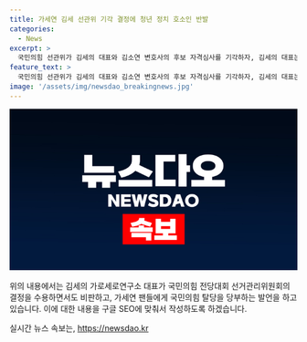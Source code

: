 ```yaml
---
title: 가세연 김세 선관위 기각 결정에 청년 정치 호소인 반발
categories:
  - News
excerpt: >
  국민의힘 선관위가 김세의 대표와 김소연 변호사의 후보 자격심사를 기각하자, 김세의 대표는 수용하면서도 적극적인 반발을 표명했다. 그는 가세연 팬들에게 국민의힘을 탈당하지 말 것을 당부하고, 민주당에 강력히 맞서 싸우겠다고 선언했다. 또한, 선관위의 결정을 비판하며 투명성과 공정성을 강조했고, 이번 일을 계기로 감사한 이들이 많다는 사실을 강조했다. 이에 대한 정당한 처리를 요구하는 한편, 두 분이 함께 승리하는 방안을 모색하며 미래로 나아가기를 강조했다.
feature_text: >
  국민의힘 선관위가 김세의 대표와 김소연 변호사의 후보 자격심사를 기각하자, 김세의 대표는 수용하면서도 적극적인 반발을 표명했다. 그는 가세연 팬들에게 국민의힘을 탈당하지 말 것을 당부하고, 민주당에 강력히 맞서 싸우겠다고 선언했다. 또한, 선관위의 결정을 비판하며 투명성과 공정성을 강조했고, 이번 일을 계기로 감사한 이들이 많다는 사실을 강조했다. 이에 대한 정당한 처리를 요구하는 한편, 두 분이 함께 승리하는 방안을 모색하며 미래로 나아가기를 강조했다.
image: '/assets/img/newsdao_breakingnews.jpg'
---
```


<p><img src="/assets/img/newsdao_breakingnews.jpg" alt="ontimetimes 속보" /></p>

<p>위의 내용에서는 김세의 가로세로연구소 대표가 국민의힘 전당대회 선거관리위원회의 결정을 수용하면서도 비판하고, 가세연 팬들에게 국민의힘 탈당을 당부하는 발언을 하고 있습니다. 이에 대한 내용을 구글 SEO에 맞춰서 작성하도록 하겠습니다.</p>
실시간 뉴스 속보는, <a href="https://newsdao.kr" rel="dofollow">https://newsdao.kr</a>


